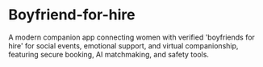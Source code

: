# Boyfriend-for-hire
A modern companion app connecting women with verified 'boyfriends for hire' for social events, emotional support, and virtual companionship, featuring secure booking, AI matchmaking, and safety tools.
